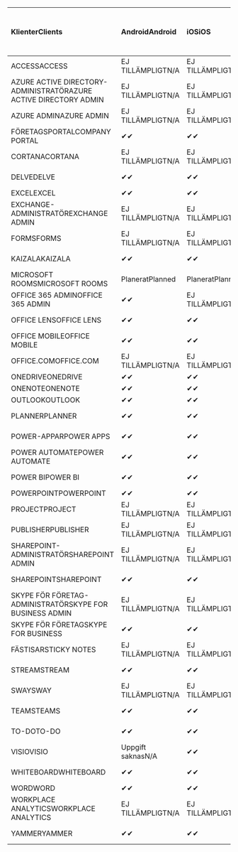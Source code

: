 <!-- This file is generated automatically. Changes made to this file will be overwritten.-->
|<span data-ttu-id="9bdb8-101">Klienter</span><span class="sxs-lookup"><span data-stu-id="9bdb8-101">Clients</span></span>|<span data-ttu-id="9bdb8-102">Android</span><span class="sxs-lookup"><span data-stu-id="9bdb8-102">Android</span></span>|<span data-ttu-id="9bdb8-103">iOS</span><span class="sxs-lookup"><span data-stu-id="9bdb8-103">iOS</span></span>|<span data-ttu-id="9bdb8-104">Mac</span><span class="sxs-lookup"><span data-stu-id="9bdb8-104">Mac</span></span>|<span data-ttu-id="9bdb8-105">Windows 10</span><span class="sxs-lookup"><span data-stu-id="9bdb8-105">Windows 10</span></span><br><span data-ttu-id="9bdb8-106">Skrivbord</span><span class="sxs-lookup"><span data-stu-id="9bdb8-106">Desktop</span></span>|<span data-ttu-id="9bdb8-107">Windows 10</span><span class="sxs-lookup"><span data-stu-id="9bdb8-107">Windows 10</span></span><br><span data-ttu-id="9bdb8-108">Moderna appar</span><span class="sxs-lookup"><span data-stu-id="9bdb8-108">Modern Apps</span></span>|
|:-|:-|:-|:-|:-|:-|
|<span data-ttu-id="9bdb8-109">ACCESS</span><span class="sxs-lookup"><span data-stu-id="9bdb8-109">ACCESS</span></span>|<span data-ttu-id="9bdb8-110">EJ TILLÄMPLIGT</span><span class="sxs-lookup"><span data-stu-id="9bdb8-110">N/A</span></span>|<span data-ttu-id="9bdb8-111">EJ TILLÄMPLIGT</span><span class="sxs-lookup"><span data-stu-id="9bdb8-111">N/A</span></span>|<span data-ttu-id="9bdb8-112">EJ TILLÄMPLIGT</span><span class="sxs-lookup"><span data-stu-id="9bdb8-112">N/A</span></span>|<span data-ttu-id="9bdb8-113">✔</span><span class="sxs-lookup"><span data-stu-id="9bdb8-113">✔</span></span>|<span data-ttu-id="9bdb8-114">Uppgift saknas</span><span class="sxs-lookup"><span data-stu-id="9bdb8-114">N/A</span></span>|
|<span data-ttu-id="9bdb8-115">AZURE ACTIVE DIRECTORY-ADMINISTRATÖR</span><span class="sxs-lookup"><span data-stu-id="9bdb8-115">AZURE ACTIVE DIRECTORY ADMIN</span></span>|<span data-ttu-id="9bdb8-116">EJ TILLÄMPLIGT</span><span class="sxs-lookup"><span data-stu-id="9bdb8-116">N/A</span></span>|<span data-ttu-id="9bdb8-117">EJ TILLÄMPLIGT</span><span class="sxs-lookup"><span data-stu-id="9bdb8-117">N/A</span></span>|<span data-ttu-id="9bdb8-118">EJ TILLÄMPLIGT</span><span class="sxs-lookup"><span data-stu-id="9bdb8-118">N/A</span></span>|<span data-ttu-id="9bdb8-119">✔</span><span class="sxs-lookup"><span data-stu-id="9bdb8-119">✔</span></span>|<span data-ttu-id="9bdb8-120">Uppgift saknas</span><span class="sxs-lookup"><span data-stu-id="9bdb8-120">N/A</span></span>|
|<span data-ttu-id="9bdb8-121">AZURE ADMIN</span><span class="sxs-lookup"><span data-stu-id="9bdb8-121">AZURE ADMIN</span></span>|<span data-ttu-id="9bdb8-122">EJ TILLÄMPLIGT</span><span class="sxs-lookup"><span data-stu-id="9bdb8-122">N/A</span></span>|<span data-ttu-id="9bdb8-123">EJ TILLÄMPLIGT</span><span class="sxs-lookup"><span data-stu-id="9bdb8-123">N/A</span></span>|<span data-ttu-id="9bdb8-124">EJ TILLÄMPLIGT</span><span class="sxs-lookup"><span data-stu-id="9bdb8-124">N/A</span></span>|<span data-ttu-id="9bdb8-125">EJ TILLÄMPLIGT</span><span class="sxs-lookup"><span data-stu-id="9bdb8-125">N/A</span></span>|<span data-ttu-id="9bdb8-126">EJ TILLÄMPLIGT</span><span class="sxs-lookup"><span data-stu-id="9bdb8-126">N/A</span></span>|
|<span data-ttu-id="9bdb8-127">FÖRETAGSPORTAL</span><span class="sxs-lookup"><span data-stu-id="9bdb8-127">COMPANY PORTAL</span></span>|<span data-ttu-id="9bdb8-128">✔</span><span class="sxs-lookup"><span data-stu-id="9bdb8-128">✔</span></span>|<span data-ttu-id="9bdb8-129">✔</span><span class="sxs-lookup"><span data-stu-id="9bdb8-129">✔</span></span>|<span data-ttu-id="9bdb8-130">✔</span><span class="sxs-lookup"><span data-stu-id="9bdb8-130">✔</span></span>|<span data-ttu-id="9bdb8-131">Uppgift saknas</span><span class="sxs-lookup"><span data-stu-id="9bdb8-131">N/A</span></span>|<span data-ttu-id="9bdb8-132">✔</span><span class="sxs-lookup"><span data-stu-id="9bdb8-132">✔</span></span>|
|<span data-ttu-id="9bdb8-133">CORTANA</span><span class="sxs-lookup"><span data-stu-id="9bdb8-133">CORTANA</span></span>|<span data-ttu-id="9bdb8-134">EJ TILLÄMPLIGT</span><span class="sxs-lookup"><span data-stu-id="9bdb8-134">N/A</span></span>|<span data-ttu-id="9bdb8-135">EJ TILLÄMPLIGT</span><span class="sxs-lookup"><span data-stu-id="9bdb8-135">N/A</span></span>|<span data-ttu-id="9bdb8-136">EJ TILLÄMPLIGT</span><span class="sxs-lookup"><span data-stu-id="9bdb8-136">N/A</span></span>|<span data-ttu-id="9bdb8-137">EJ TILLÄMPLIGT</span><span class="sxs-lookup"><span data-stu-id="9bdb8-137">N/A</span></span>|<span data-ttu-id="9bdb8-138">✔</span><span class="sxs-lookup"><span data-stu-id="9bdb8-138">✔</span></span>|
|<span data-ttu-id="9bdb8-139">DELVE</span><span class="sxs-lookup"><span data-stu-id="9bdb8-139">DELVE</span></span>|<span data-ttu-id="9bdb8-140">✔</span><span class="sxs-lookup"><span data-stu-id="9bdb8-140">✔</span></span>|<span data-ttu-id="9bdb8-141">✔</span><span class="sxs-lookup"><span data-stu-id="9bdb8-141">✔</span></span>|<span data-ttu-id="9bdb8-142">EJ TILLÄMPLIGT</span><span class="sxs-lookup"><span data-stu-id="9bdb8-142">N/A</span></span>|<span data-ttu-id="9bdb8-143">EJ TILLÄMPLIGT</span><span class="sxs-lookup"><span data-stu-id="9bdb8-143">N/A</span></span>|<span data-ttu-id="9bdb8-144">EJ TILLÄMPLIGT</span><span class="sxs-lookup"><span data-stu-id="9bdb8-144">N/A</span></span>|
|<span data-ttu-id="9bdb8-145">EXCEL</span><span class="sxs-lookup"><span data-stu-id="9bdb8-145">EXCEL</span></span>|<span data-ttu-id="9bdb8-146">✔</span><span class="sxs-lookup"><span data-stu-id="9bdb8-146">✔</span></span>|<span data-ttu-id="9bdb8-147">✔</span><span class="sxs-lookup"><span data-stu-id="9bdb8-147">✔</span></span>|<span data-ttu-id="9bdb8-148">✔</span><span class="sxs-lookup"><span data-stu-id="9bdb8-148">✔</span></span>|<span data-ttu-id="9bdb8-149">✔</span><span class="sxs-lookup"><span data-stu-id="9bdb8-149">✔</span></span>|<span data-ttu-id="9bdb8-150">✔</span><span class="sxs-lookup"><span data-stu-id="9bdb8-150">✔</span></span>|
|<span data-ttu-id="9bdb8-151">EXCHANGE-ADMINISTRATÖR</span><span class="sxs-lookup"><span data-stu-id="9bdb8-151">EXCHANGE ADMIN</span></span>|<span data-ttu-id="9bdb8-152">EJ TILLÄMPLIGT</span><span class="sxs-lookup"><span data-stu-id="9bdb8-152">N/A</span></span>|<span data-ttu-id="9bdb8-153">EJ TILLÄMPLIGT</span><span class="sxs-lookup"><span data-stu-id="9bdb8-153">N/A</span></span>|<span data-ttu-id="9bdb8-154">EJ TILLÄMPLIGT</span><span class="sxs-lookup"><span data-stu-id="9bdb8-154">N/A</span></span>|<span data-ttu-id="9bdb8-155">✔</span><span class="sxs-lookup"><span data-stu-id="9bdb8-155">✔</span></span>|<span data-ttu-id="9bdb8-156">Uppgift saknas</span><span class="sxs-lookup"><span data-stu-id="9bdb8-156">N/A</span></span>|
|<span data-ttu-id="9bdb8-157">FORMS</span><span class="sxs-lookup"><span data-stu-id="9bdb8-157">FORMS</span></span>|<span data-ttu-id="9bdb8-158">EJ TILLÄMPLIGT</span><span class="sxs-lookup"><span data-stu-id="9bdb8-158">N/A</span></span>|<span data-ttu-id="9bdb8-159">EJ TILLÄMPLIGT</span><span class="sxs-lookup"><span data-stu-id="9bdb8-159">N/A</span></span>|<span data-ttu-id="9bdb8-160">EJ TILLÄMPLIGT</span><span class="sxs-lookup"><span data-stu-id="9bdb8-160">N/A</span></span>|<span data-ttu-id="9bdb8-161">EJ TILLÄMPLIGT</span><span class="sxs-lookup"><span data-stu-id="9bdb8-161">N/A</span></span>|<span data-ttu-id="9bdb8-162">EJ TILLÄMPLIGT</span><span class="sxs-lookup"><span data-stu-id="9bdb8-162">N/A</span></span>|
|<span data-ttu-id="9bdb8-163">KAIZALA</span><span class="sxs-lookup"><span data-stu-id="9bdb8-163">KAIZALA</span></span>|<span data-ttu-id="9bdb8-164">✔</span><span class="sxs-lookup"><span data-stu-id="9bdb8-164">✔</span></span>|<span data-ttu-id="9bdb8-165">✔</span><span class="sxs-lookup"><span data-stu-id="9bdb8-165">✔</span></span>|<span data-ttu-id="9bdb8-166">EJ TILLÄMPLIGT</span><span class="sxs-lookup"><span data-stu-id="9bdb8-166">N/A</span></span>|<span data-ttu-id="9bdb8-167">EJ TILLÄMPLIGT</span><span class="sxs-lookup"><span data-stu-id="9bdb8-167">N/A</span></span>|<span data-ttu-id="9bdb8-168">EJ TILLÄMPLIGT</span><span class="sxs-lookup"><span data-stu-id="9bdb8-168">N/A</span></span>|
|<span data-ttu-id="9bdb8-169">MICROSOFT ROOMS</span><span class="sxs-lookup"><span data-stu-id="9bdb8-169">MICROSOFT ROOMS</span></span>|<span data-ttu-id="9bdb8-170">Planerat</span><span class="sxs-lookup"><span data-stu-id="9bdb8-170">Planned</span></span>|<span data-ttu-id="9bdb8-171">Planerat</span><span class="sxs-lookup"><span data-stu-id="9bdb8-171">Planned</span></span>|<span data-ttu-id="9bdb8-172">EJ TILLÄMPLIGT</span><span class="sxs-lookup"><span data-stu-id="9bdb8-172">N/A</span></span>|<span data-ttu-id="9bdb8-173">EJ TILLÄMPLIGT</span><span class="sxs-lookup"><span data-stu-id="9bdb8-173">N/A</span></span>|<span data-ttu-id="9bdb8-174">EJ TILLÄMPLIGT</span><span class="sxs-lookup"><span data-stu-id="9bdb8-174">N/A</span></span>|
|<span data-ttu-id="9bdb8-175">OFFICE 365 ADMIN</span><span class="sxs-lookup"><span data-stu-id="9bdb8-175">OFFICE 365 ADMIN</span></span>|<span data-ttu-id="9bdb8-176">✔</span><span class="sxs-lookup"><span data-stu-id="9bdb8-176">✔</span></span>|<span data-ttu-id="9bdb8-177">EJ TILLÄMPLIGT</span><span class="sxs-lookup"><span data-stu-id="9bdb8-177">N/A</span></span>|<span data-ttu-id="9bdb8-178">EJ TILLÄMPLIGT</span><span class="sxs-lookup"><span data-stu-id="9bdb8-178">N/A</span></span>|<span data-ttu-id="9bdb8-179">EJ TILLÄMPLIGT</span><span class="sxs-lookup"><span data-stu-id="9bdb8-179">N/A</span></span>|<span data-ttu-id="9bdb8-180">EJ TILLÄMPLIGT</span><span class="sxs-lookup"><span data-stu-id="9bdb8-180">N/A</span></span>|
|<span data-ttu-id="9bdb8-181">OFFICE LENS</span><span class="sxs-lookup"><span data-stu-id="9bdb8-181">OFFICE LENS</span></span>|<span data-ttu-id="9bdb8-182">✔</span><span class="sxs-lookup"><span data-stu-id="9bdb8-182">✔</span></span>|<span data-ttu-id="9bdb8-183">✔</span><span class="sxs-lookup"><span data-stu-id="9bdb8-183">✔</span></span>|<span data-ttu-id="9bdb8-184">EJ TILLÄMPLIGT</span><span class="sxs-lookup"><span data-stu-id="9bdb8-184">N/A</span></span>|<span data-ttu-id="9bdb8-185">EJ TILLÄMPLIGT</span><span class="sxs-lookup"><span data-stu-id="9bdb8-185">N/A</span></span>|<span data-ttu-id="9bdb8-186">✔</span><span class="sxs-lookup"><span data-stu-id="9bdb8-186">✔</span></span>|
|<span data-ttu-id="9bdb8-187">OFFICE MOBILE</span><span class="sxs-lookup"><span data-stu-id="9bdb8-187">OFFICE MOBILE</span></span>|<span data-ttu-id="9bdb8-188">✔</span><span class="sxs-lookup"><span data-stu-id="9bdb8-188">✔</span></span>|<span data-ttu-id="9bdb8-189">✔</span><span class="sxs-lookup"><span data-stu-id="9bdb8-189">✔</span></span>|<span data-ttu-id="9bdb8-190">EJ TILLÄMPLIGT</span><span class="sxs-lookup"><span data-stu-id="9bdb8-190">N/A</span></span>|<span data-ttu-id="9bdb8-191">EJ TILLÄMPLIGT</span><span class="sxs-lookup"><span data-stu-id="9bdb8-191">N/A</span></span>|<span data-ttu-id="9bdb8-192">EJ TILLÄMPLIGT</span><span class="sxs-lookup"><span data-stu-id="9bdb8-192">N/A</span></span>|
|<span data-ttu-id="9bdb8-193">OFFICE.COM</span><span class="sxs-lookup"><span data-stu-id="9bdb8-193">OFFICE.COM</span></span>|<span data-ttu-id="9bdb8-194">EJ TILLÄMPLIGT</span><span class="sxs-lookup"><span data-stu-id="9bdb8-194">N/A</span></span>|<span data-ttu-id="9bdb8-195">EJ TILLÄMPLIGT</span><span class="sxs-lookup"><span data-stu-id="9bdb8-195">N/A</span></span>|<span data-ttu-id="9bdb8-196">EJ TILLÄMPLIGT</span><span class="sxs-lookup"><span data-stu-id="9bdb8-196">N/A</span></span>|<span data-ttu-id="9bdb8-197">EJ TILLÄMPLIGT</span><span class="sxs-lookup"><span data-stu-id="9bdb8-197">N/A</span></span>|<span data-ttu-id="9bdb8-198">✔</span><span class="sxs-lookup"><span data-stu-id="9bdb8-198">✔</span></span>|
|<span data-ttu-id="9bdb8-199">ONEDRIVE</span><span class="sxs-lookup"><span data-stu-id="9bdb8-199">ONEDRIVE</span></span>|<span data-ttu-id="9bdb8-200">✔</span><span class="sxs-lookup"><span data-stu-id="9bdb8-200">✔</span></span>|<span data-ttu-id="9bdb8-201">✔</span><span class="sxs-lookup"><span data-stu-id="9bdb8-201">✔</span></span>|<span data-ttu-id="9bdb8-202">✔</span><span class="sxs-lookup"><span data-stu-id="9bdb8-202">✔</span></span>|<span data-ttu-id="9bdb8-203">✔</span><span class="sxs-lookup"><span data-stu-id="9bdb8-203">✔</span></span>|<span data-ttu-id="9bdb8-204">✔</span><span class="sxs-lookup"><span data-stu-id="9bdb8-204">✔</span></span>|
|<span data-ttu-id="9bdb8-205">ONENOTE</span><span class="sxs-lookup"><span data-stu-id="9bdb8-205">ONENOTE</span></span>|<span data-ttu-id="9bdb8-206">✔</span><span class="sxs-lookup"><span data-stu-id="9bdb8-206">✔</span></span>|<span data-ttu-id="9bdb8-207">✔</span><span class="sxs-lookup"><span data-stu-id="9bdb8-207">✔</span></span>|<span data-ttu-id="9bdb8-208">✔</span><span class="sxs-lookup"><span data-stu-id="9bdb8-208">✔</span></span>|<span data-ttu-id="9bdb8-209">✔</span><span class="sxs-lookup"><span data-stu-id="9bdb8-209">✔</span></span>|<span data-ttu-id="9bdb8-210">✔</span><span class="sxs-lookup"><span data-stu-id="9bdb8-210">✔</span></span>|
|<span data-ttu-id="9bdb8-211">OUTLOOK</span><span class="sxs-lookup"><span data-stu-id="9bdb8-211">OUTLOOK</span></span>|<span data-ttu-id="9bdb8-212">✔</span><span class="sxs-lookup"><span data-stu-id="9bdb8-212">✔</span></span>|<span data-ttu-id="9bdb8-213">✔</span><span class="sxs-lookup"><span data-stu-id="9bdb8-213">✔</span></span>|<span data-ttu-id="9bdb8-214">✔</span><span class="sxs-lookup"><span data-stu-id="9bdb8-214">✔</span></span>|<span data-ttu-id="9bdb8-215">✔</span><span class="sxs-lookup"><span data-stu-id="9bdb8-215">✔</span></span>|<span data-ttu-id="9bdb8-216">✔</span><span class="sxs-lookup"><span data-stu-id="9bdb8-216">✔</span></span>|
|<span data-ttu-id="9bdb8-217">PLANNER</span><span class="sxs-lookup"><span data-stu-id="9bdb8-217">PLANNER</span></span>|<span data-ttu-id="9bdb8-218">✔</span><span class="sxs-lookup"><span data-stu-id="9bdb8-218">✔</span></span>|<span data-ttu-id="9bdb8-219">✔</span><span class="sxs-lookup"><span data-stu-id="9bdb8-219">✔</span></span>|<span data-ttu-id="9bdb8-220">EJ TILLÄMPLIGT</span><span class="sxs-lookup"><span data-stu-id="9bdb8-220">N/A</span></span>|<span data-ttu-id="9bdb8-221">EJ TILLÄMPLIGT</span><span class="sxs-lookup"><span data-stu-id="9bdb8-221">N/A</span></span>|<span data-ttu-id="9bdb8-222">EJ TILLÄMPLIGT</span><span class="sxs-lookup"><span data-stu-id="9bdb8-222">N/A</span></span>|
|<span data-ttu-id="9bdb8-223">POWER-APPAR</span><span class="sxs-lookup"><span data-stu-id="9bdb8-223">POWER APPS</span></span>|<span data-ttu-id="9bdb8-224">✔</span><span class="sxs-lookup"><span data-stu-id="9bdb8-224">✔</span></span>|<span data-ttu-id="9bdb8-225">✔</span><span class="sxs-lookup"><span data-stu-id="9bdb8-225">✔</span></span>|<span data-ttu-id="9bdb8-226">EJ TILLÄMPLIGT</span><span class="sxs-lookup"><span data-stu-id="9bdb8-226">N/A</span></span>|<span data-ttu-id="9bdb8-227">EJ TILLÄMPLIGT</span><span class="sxs-lookup"><span data-stu-id="9bdb8-227">N/A</span></span>|<span data-ttu-id="9bdb8-228">✔</span><span class="sxs-lookup"><span data-stu-id="9bdb8-228">✔</span></span>|
|<span data-ttu-id="9bdb8-229">POWER AUTOMATE</span><span class="sxs-lookup"><span data-stu-id="9bdb8-229">POWER AUTOMATE</span></span>|<span data-ttu-id="9bdb8-230">✔</span><span class="sxs-lookup"><span data-stu-id="9bdb8-230">✔</span></span>|<span data-ttu-id="9bdb8-231">✔</span><span class="sxs-lookup"><span data-stu-id="9bdb8-231">✔</span></span>|<span data-ttu-id="9bdb8-232">EJ TILLÄMPLIGT</span><span class="sxs-lookup"><span data-stu-id="9bdb8-232">N/A</span></span>|<span data-ttu-id="9bdb8-233">EJ TILLÄMPLIGT</span><span class="sxs-lookup"><span data-stu-id="9bdb8-233">N/A</span></span>|<span data-ttu-id="9bdb8-234">EJ TILLÄMPLIGT</span><span class="sxs-lookup"><span data-stu-id="9bdb8-234">N/A</span></span>|
|<span data-ttu-id="9bdb8-235">POWER BI</span><span class="sxs-lookup"><span data-stu-id="9bdb8-235">POWER BI</span></span>|<span data-ttu-id="9bdb8-236">✔</span><span class="sxs-lookup"><span data-stu-id="9bdb8-236">✔</span></span>|<span data-ttu-id="9bdb8-237">✔</span><span class="sxs-lookup"><span data-stu-id="9bdb8-237">✔</span></span>|<span data-ttu-id="9bdb8-238">Uppgift saknas</span><span class="sxs-lookup"><span data-stu-id="9bdb8-238">N/A</span></span>|<span data-ttu-id="9bdb8-239">✔</span><span class="sxs-lookup"><span data-stu-id="9bdb8-239">✔</span></span>|<span data-ttu-id="9bdb8-240">✔</span><span class="sxs-lookup"><span data-stu-id="9bdb8-240">✔</span></span>|
|<span data-ttu-id="9bdb8-241">POWERPOINT</span><span class="sxs-lookup"><span data-stu-id="9bdb8-241">POWERPOINT</span></span>|<span data-ttu-id="9bdb8-242">✔</span><span class="sxs-lookup"><span data-stu-id="9bdb8-242">✔</span></span>|<span data-ttu-id="9bdb8-243">✔</span><span class="sxs-lookup"><span data-stu-id="9bdb8-243">✔</span></span>|<span data-ttu-id="9bdb8-244">✔</span><span class="sxs-lookup"><span data-stu-id="9bdb8-244">✔</span></span>|<span data-ttu-id="9bdb8-245">✔</span><span class="sxs-lookup"><span data-stu-id="9bdb8-245">✔</span></span>|<span data-ttu-id="9bdb8-246">✔</span><span class="sxs-lookup"><span data-stu-id="9bdb8-246">✔</span></span>|
|<span data-ttu-id="9bdb8-247">PROJECT</span><span class="sxs-lookup"><span data-stu-id="9bdb8-247">PROJECT</span></span>|<span data-ttu-id="9bdb8-248">EJ TILLÄMPLIGT</span><span class="sxs-lookup"><span data-stu-id="9bdb8-248">N/A</span></span>|<span data-ttu-id="9bdb8-249">EJ TILLÄMPLIGT</span><span class="sxs-lookup"><span data-stu-id="9bdb8-249">N/A</span></span>|<span data-ttu-id="9bdb8-250">EJ TILLÄMPLIGT</span><span class="sxs-lookup"><span data-stu-id="9bdb8-250">N/A</span></span>|<span data-ttu-id="9bdb8-251">✔</span><span class="sxs-lookup"><span data-stu-id="9bdb8-251">✔</span></span>|<span data-ttu-id="9bdb8-252">Uppgift saknas</span><span class="sxs-lookup"><span data-stu-id="9bdb8-252">N/A</span></span>|
|<span data-ttu-id="9bdb8-253">PUBLISHER</span><span class="sxs-lookup"><span data-stu-id="9bdb8-253">PUBLISHER</span></span>|<span data-ttu-id="9bdb8-254">EJ TILLÄMPLIGT</span><span class="sxs-lookup"><span data-stu-id="9bdb8-254">N/A</span></span>|<span data-ttu-id="9bdb8-255">EJ TILLÄMPLIGT</span><span class="sxs-lookup"><span data-stu-id="9bdb8-255">N/A</span></span>|<span data-ttu-id="9bdb8-256">EJ TILLÄMPLIGT</span><span class="sxs-lookup"><span data-stu-id="9bdb8-256">N/A</span></span>|<span data-ttu-id="9bdb8-257">✔</span><span class="sxs-lookup"><span data-stu-id="9bdb8-257">✔</span></span>|<span data-ttu-id="9bdb8-258">Uppgift saknas</span><span class="sxs-lookup"><span data-stu-id="9bdb8-258">N/A</span></span>|
|<span data-ttu-id="9bdb8-259">SHAREPOINT-ADMINISTRATÖR</span><span class="sxs-lookup"><span data-stu-id="9bdb8-259">SHAREPOINT ADMIN</span></span>|<span data-ttu-id="9bdb8-260">EJ TILLÄMPLIGT</span><span class="sxs-lookup"><span data-stu-id="9bdb8-260">N/A</span></span>|<span data-ttu-id="9bdb8-261">EJ TILLÄMPLIGT</span><span class="sxs-lookup"><span data-stu-id="9bdb8-261">N/A</span></span>|<span data-ttu-id="9bdb8-262">EJ TILLÄMPLIGT</span><span class="sxs-lookup"><span data-stu-id="9bdb8-262">N/A</span></span>|<span data-ttu-id="9bdb8-263">✔</span><span class="sxs-lookup"><span data-stu-id="9bdb8-263">✔</span></span>|<span data-ttu-id="9bdb8-264">Uppgift saknas</span><span class="sxs-lookup"><span data-stu-id="9bdb8-264">N/A</span></span>|
|<span data-ttu-id="9bdb8-265">SHAREPOINT</span><span class="sxs-lookup"><span data-stu-id="9bdb8-265">SHAREPOINT</span></span>|<span data-ttu-id="9bdb8-266">✔</span><span class="sxs-lookup"><span data-stu-id="9bdb8-266">✔</span></span>|<span data-ttu-id="9bdb8-267">✔</span><span class="sxs-lookup"><span data-stu-id="9bdb8-267">✔</span></span>|<span data-ttu-id="9bdb8-268">EJ TILLÄMPLIGT</span><span class="sxs-lookup"><span data-stu-id="9bdb8-268">N/A</span></span>|<span data-ttu-id="9bdb8-269">EJ TILLÄMPLIGT</span><span class="sxs-lookup"><span data-stu-id="9bdb8-269">N/A</span></span>|<span data-ttu-id="9bdb8-270">EJ TILLÄMPLIGT</span><span class="sxs-lookup"><span data-stu-id="9bdb8-270">N/A</span></span>|
|<span data-ttu-id="9bdb8-271">SKYPE FÖR FÖRETAG-ADMINISTRATÖR</span><span class="sxs-lookup"><span data-stu-id="9bdb8-271">SKYPE FOR BUSINESS ADMIN</span></span>|<span data-ttu-id="9bdb8-272">EJ TILLÄMPLIGT</span><span class="sxs-lookup"><span data-stu-id="9bdb8-272">N/A</span></span>|<span data-ttu-id="9bdb8-273">EJ TILLÄMPLIGT</span><span class="sxs-lookup"><span data-stu-id="9bdb8-273">N/A</span></span>|<span data-ttu-id="9bdb8-274">EJ TILLÄMPLIGT</span><span class="sxs-lookup"><span data-stu-id="9bdb8-274">N/A</span></span>|<span data-ttu-id="9bdb8-275">✔</span><span class="sxs-lookup"><span data-stu-id="9bdb8-275">✔</span></span>|<span data-ttu-id="9bdb8-276">Uppgift saknas</span><span class="sxs-lookup"><span data-stu-id="9bdb8-276">N/A</span></span>|
|<span data-ttu-id="9bdb8-277">SKYPE FÖR FÖRETAG</span><span class="sxs-lookup"><span data-stu-id="9bdb8-277">SKYPE FOR BUSINESS</span></span>|<span data-ttu-id="9bdb8-278">✔</span><span class="sxs-lookup"><span data-stu-id="9bdb8-278">✔</span></span>|<span data-ttu-id="9bdb8-279">✔</span><span class="sxs-lookup"><span data-stu-id="9bdb8-279">✔</span></span>|<span data-ttu-id="9bdb8-280">✔</span><span class="sxs-lookup"><span data-stu-id="9bdb8-280">✔</span></span>|<span data-ttu-id="9bdb8-281">✔</span><span class="sxs-lookup"><span data-stu-id="9bdb8-281">✔</span></span>|<span data-ttu-id="9bdb8-282">Uppgift saknas</span><span class="sxs-lookup"><span data-stu-id="9bdb8-282">N/A</span></span>|
|<span data-ttu-id="9bdb8-283">FÄSTISAR</span><span class="sxs-lookup"><span data-stu-id="9bdb8-283">STICKY NOTES</span></span>|<span data-ttu-id="9bdb8-284">EJ TILLÄMPLIGT</span><span class="sxs-lookup"><span data-stu-id="9bdb8-284">N/A</span></span>|<span data-ttu-id="9bdb8-285">EJ TILLÄMPLIGT</span><span class="sxs-lookup"><span data-stu-id="9bdb8-285">N/A</span></span>|<span data-ttu-id="9bdb8-286">EJ TILLÄMPLIGT</span><span class="sxs-lookup"><span data-stu-id="9bdb8-286">N/A</span></span>|<span data-ttu-id="9bdb8-287">EJ TILLÄMPLIGT</span><span class="sxs-lookup"><span data-stu-id="9bdb8-287">N/A</span></span>|<span data-ttu-id="9bdb8-288">✔</span><span class="sxs-lookup"><span data-stu-id="9bdb8-288">✔</span></span>|
|<span data-ttu-id="9bdb8-289">STREAM</span><span class="sxs-lookup"><span data-stu-id="9bdb8-289">STREAM</span></span>|<span data-ttu-id="9bdb8-290">✔</span><span class="sxs-lookup"><span data-stu-id="9bdb8-290">✔</span></span>|<span data-ttu-id="9bdb8-291">✔</span><span class="sxs-lookup"><span data-stu-id="9bdb8-291">✔</span></span>|<span data-ttu-id="9bdb8-292">EJ TILLÄMPLIGT</span><span class="sxs-lookup"><span data-stu-id="9bdb8-292">N/A</span></span>|<span data-ttu-id="9bdb8-293">EJ TILLÄMPLIGT</span><span class="sxs-lookup"><span data-stu-id="9bdb8-293">N/A</span></span>|<span data-ttu-id="9bdb8-294">EJ TILLÄMPLIGT</span><span class="sxs-lookup"><span data-stu-id="9bdb8-294">N/A</span></span>|
|<span data-ttu-id="9bdb8-295">SWAY</span><span class="sxs-lookup"><span data-stu-id="9bdb8-295">SWAY</span></span>|<span data-ttu-id="9bdb8-296">EJ TILLÄMPLIGT</span><span class="sxs-lookup"><span data-stu-id="9bdb8-296">N/A</span></span>|<span data-ttu-id="9bdb8-297">EJ TILLÄMPLIGT</span><span class="sxs-lookup"><span data-stu-id="9bdb8-297">N/A</span></span>|<span data-ttu-id="9bdb8-298">EJ TILLÄMPLIGT</span><span class="sxs-lookup"><span data-stu-id="9bdb8-298">N/A</span></span>|<span data-ttu-id="9bdb8-299">EJ TILLÄMPLIGT</span><span class="sxs-lookup"><span data-stu-id="9bdb8-299">N/A</span></span>|<span data-ttu-id="9bdb8-300">✔</span><span class="sxs-lookup"><span data-stu-id="9bdb8-300">✔</span></span>|
|<span data-ttu-id="9bdb8-301">TEAMS</span><span class="sxs-lookup"><span data-stu-id="9bdb8-301">TEAMS</span></span>|<span data-ttu-id="9bdb8-302">✔</span><span class="sxs-lookup"><span data-stu-id="9bdb8-302">✔</span></span>|<span data-ttu-id="9bdb8-303">✔</span><span class="sxs-lookup"><span data-stu-id="9bdb8-303">✔</span></span>|<span data-ttu-id="9bdb8-304">✔</span><span class="sxs-lookup"><span data-stu-id="9bdb8-304">✔</span></span>|<span data-ttu-id="9bdb8-305">✔</span><span class="sxs-lookup"><span data-stu-id="9bdb8-305">✔</span></span>|<span data-ttu-id="9bdb8-306">Uppgift saknas</span><span class="sxs-lookup"><span data-stu-id="9bdb8-306">N/A</span></span>|
|<span data-ttu-id="9bdb8-307">TO-DO</span><span class="sxs-lookup"><span data-stu-id="9bdb8-307">TO-DO</span></span>|<span data-ttu-id="9bdb8-308">✔</span><span class="sxs-lookup"><span data-stu-id="9bdb8-308">✔</span></span>|<span data-ttu-id="9bdb8-309">✔</span><span class="sxs-lookup"><span data-stu-id="9bdb8-309">✔</span></span>|<span data-ttu-id="9bdb8-310">✔</span><span class="sxs-lookup"><span data-stu-id="9bdb8-310">✔</span></span>|<span data-ttu-id="9bdb8-311">Uppgift saknas</span><span class="sxs-lookup"><span data-stu-id="9bdb8-311">N/A</span></span>|<span data-ttu-id="9bdb8-312">✔</span><span class="sxs-lookup"><span data-stu-id="9bdb8-312">✔</span></span>|
|<span data-ttu-id="9bdb8-313">VISIO</span><span class="sxs-lookup"><span data-stu-id="9bdb8-313">VISIO</span></span>|<span data-ttu-id="9bdb8-314">Uppgift saknas</span><span class="sxs-lookup"><span data-stu-id="9bdb8-314">N/A</span></span>|<span data-ttu-id="9bdb8-315">✔</span><span class="sxs-lookup"><span data-stu-id="9bdb8-315">✔</span></span>|<span data-ttu-id="9bdb8-316">Uppgift saknas</span><span class="sxs-lookup"><span data-stu-id="9bdb8-316">N/A</span></span>|<span data-ttu-id="9bdb8-317">✔</span><span class="sxs-lookup"><span data-stu-id="9bdb8-317">✔</span></span>|<span data-ttu-id="9bdb8-318">Uppgift saknas</span><span class="sxs-lookup"><span data-stu-id="9bdb8-318">N/A</span></span>|
|<span data-ttu-id="9bdb8-319">WHITEBOARD</span><span class="sxs-lookup"><span data-stu-id="9bdb8-319">WHITEBOARD</span></span>|<span data-ttu-id="9bdb8-320">✔</span><span class="sxs-lookup"><span data-stu-id="9bdb8-320">✔</span></span>|<span data-ttu-id="9bdb8-321">✔</span><span class="sxs-lookup"><span data-stu-id="9bdb8-321">✔</span></span>|<span data-ttu-id="9bdb8-322">EJ TILLÄMPLIGT</span><span class="sxs-lookup"><span data-stu-id="9bdb8-322">N/A</span></span>|<span data-ttu-id="9bdb8-323">EJ TILLÄMPLIGT</span><span class="sxs-lookup"><span data-stu-id="9bdb8-323">N/A</span></span>|<span data-ttu-id="9bdb8-324">✔</span><span class="sxs-lookup"><span data-stu-id="9bdb8-324">✔</span></span>|
|<span data-ttu-id="9bdb8-325">WORD</span><span class="sxs-lookup"><span data-stu-id="9bdb8-325">WORD</span></span>|<span data-ttu-id="9bdb8-326">✔</span><span class="sxs-lookup"><span data-stu-id="9bdb8-326">✔</span></span>|<span data-ttu-id="9bdb8-327">✔</span><span class="sxs-lookup"><span data-stu-id="9bdb8-327">✔</span></span>|<span data-ttu-id="9bdb8-328">✔</span><span class="sxs-lookup"><span data-stu-id="9bdb8-328">✔</span></span>|<span data-ttu-id="9bdb8-329">✔</span><span class="sxs-lookup"><span data-stu-id="9bdb8-329">✔</span></span>|<span data-ttu-id="9bdb8-330">✔</span><span class="sxs-lookup"><span data-stu-id="9bdb8-330">✔</span></span>|
|<span data-ttu-id="9bdb8-331">WORKPLACE ANALYTICS</span><span class="sxs-lookup"><span data-stu-id="9bdb8-331">WORKPLACE ANALYTICS</span></span>|<span data-ttu-id="9bdb8-332">EJ TILLÄMPLIGT</span><span class="sxs-lookup"><span data-stu-id="9bdb8-332">N/A</span></span>|<span data-ttu-id="9bdb8-333">EJ TILLÄMPLIGT</span><span class="sxs-lookup"><span data-stu-id="9bdb8-333">N/A</span></span>|<span data-ttu-id="9bdb8-334">EJ TILLÄMPLIGT</span><span class="sxs-lookup"><span data-stu-id="9bdb8-334">N/A</span></span>|<span data-ttu-id="9bdb8-335">EJ TILLÄMPLIGT</span><span class="sxs-lookup"><span data-stu-id="9bdb8-335">N/A</span></span>|<span data-ttu-id="9bdb8-336">EJ TILLÄMPLIGT</span><span class="sxs-lookup"><span data-stu-id="9bdb8-336">N/A</span></span>|
|<span data-ttu-id="9bdb8-337">YAMMER</span><span class="sxs-lookup"><span data-stu-id="9bdb8-337">YAMMER</span></span>|<span data-ttu-id="9bdb8-338">✔</span><span class="sxs-lookup"><span data-stu-id="9bdb8-338">✔</span></span>|<span data-ttu-id="9bdb8-339">✔</span><span class="sxs-lookup"><span data-stu-id="9bdb8-339">✔</span></span>|<span data-ttu-id="9bdb8-340">✔</span><span class="sxs-lookup"><span data-stu-id="9bdb8-340">✔</span></span>|<span data-ttu-id="9bdb8-341">✔</span><span class="sxs-lookup"><span data-stu-id="9bdb8-341">✔</span></span>|<span data-ttu-id="9bdb8-342">Uppgift saknas</span><span class="sxs-lookup"><span data-stu-id="9bdb8-342">N/A</span></span>|

